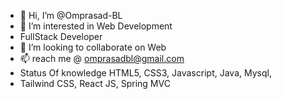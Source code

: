 - 👋 Hi, I’m @Omprasad-BL
- 👀 I’m interested in Web Development
- FullStack Developer
- 💞️ I’m looking to collaborate on Web
- 📫 reach me @ omprasadbl@gmail.com
- Status Of knowledge HTML5, CSS3, Javascript, Java, Mysql,
- Tailwind CSS, React JS, Spring MVC

<!---
Omprasad-BL/Omprasad-BL is a ✨ special ✨ repository because its `README.md` (this file) appears on your GitHub profile.
You can click the Preview link to take a look at your changes.
--->
